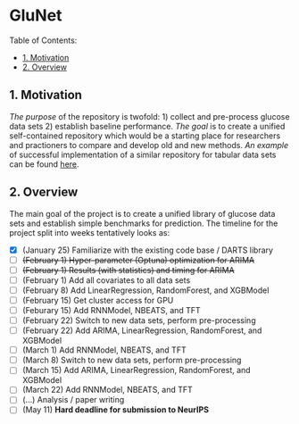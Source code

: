 # GluNet

Table of Contents:

- [1. Motivation](#1-motivation)
- [2. Overview](#2-overview)

## 1. Motivation

*The purpose* of the repository is twofold: 1) collect and pre-process glucose data sets 2) establish baseline performance. *The goal* is to create a unified self-contained repository which would be a starting place for researchers and practioners to compare and develop old and new methods. *An example* of successful implementation of a similar repository for tabular data sets can be found [here](https://github.com/Yura52/tabular-dl-revisiting-models).

## 2. Overview

The main goal of the project is to create a unified library of glucose data sets and establish simple benchmarks for prediction. The timeline for the project split into weeks tentatively looks as:

- [x] (January 25) Familiarize with the existing code base / DARTS library
- [ ] ~~(February 1) Hyper-parameter (Optuna) optimization for ARIMA~~
- [ ] ~~(February 1) Results (with statistics) and timing for ARIMA~~
- [ ] (February 1) Add all covariates to all data sets
- [ ] (February 8) Add LinearRegression, RandomForest, and XGBModel
- [ ] (February 15) Get cluster access for GPU
- [ ] (Feburary 15) Add RNNModel, NBEATS, and TFT
- [ ] (February 22) Switch to new data sets, perform pre-processing
- [ ] (February 22) Add ARIMA, LinearRegression, RandomForest, and XGBModel
- [ ] (March 1) Add RNNModel, NBEATS, and TFT
- [ ] (March 8) Switch to new data sets, perform pre-processing
- [ ] (March 15) Add ARIMA, LinearRegression, RandomForest, and XGBModel
- [ ] (March 22) Add RNNModel, NBEATS, and TFT
- [ ] (...) Analysis / paper writing
- [ ] (May 11) **Hard deadline for submission to NeurIPS** 

